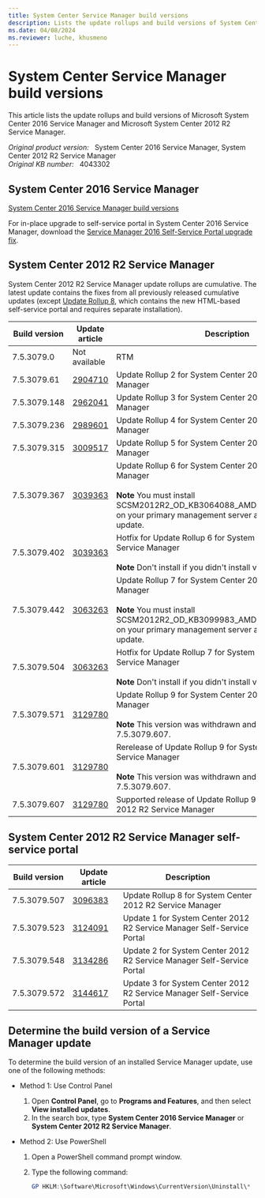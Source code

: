 ```yaml
---
title: System Center Service Manager build versions
description: Lists the update rollups and build versions of System Center 2016 Service Manager and System Center 2012 R2 Service Manager.
ms.date: 04/08/2024
ms.reviewer: luche, khusmeno
---
```

# System Center Service Manager build versions

This article lists the update rollups and build versions of Microsoft System Center 2016 Service Manager and Microsoft System Center 2012 R2 Service Manager.

_Original product version:_ &nbsp; System Center 2016 Service Manager, System Center 2012 R2 Service Manager  
_Original KB number:_ &nbsp; 4043302

## System Center 2016 Service Manager

[System Center 2016 Service Manager build versions](/system-center/scsm/release-build-versions)

For in-place upgrade to self-service portal in System Center 2016 Service Manager, download the [Service Manager 2016 Self-Service Portal upgrade fix](https://www.microsoft.com/download/details.aspx?id=54060).

## System Center 2012 R2 Service Manager

System Center 2012 R2 Service Manager update rollups are cumulative. The latest update contains the fixes from all previously released cumulative updates (except [Update Rollup 8](https://support.microsoft.com/help/3124091), which contains the new HTML-based self-service portal and requires separate installation).

|Build version|Update article|Description|
|---|---|---|
|7.5.3079.0|Not available|RTM|
|7.5.3079.61| [2904710](https://support.microsoft.com/help/2904710)|Update Rollup 2 for System Center 2012 R2 Service Manager|
|7.5.3079.148| [2962041](https://support.microsoft.com/help/2962041)|Update Rollup 3 for System Center 2012 R2 Service Manager|
|7.5.3079.236| [2989601](https://support.microsoft.com/help/2989601)|Update Rollup 4 for System Center 2012 R2 Service Manager|
|7.5.3079.315| [3009517](https://support.microsoft.com/help/3009517)|Update Rollup 5 for System Center 2012 R2 Service Manager|
|7.5.3079.367| [3039363](https://support.microsoft.com/help/3039363)|Update Rollup 6 for System Center 2012 R2 Service Manager <br/><br/>**Note** You must install SCSM2012R2_OD_KB3064088_AMD64_7.5.3079.402.exe on your primary management server after you deploy this update.|
|7.5.3079.402| [3039363](https://support.microsoft.com/help/3039363)|Hotfix for Update Rollup 6 for System Center 2012 R2 Service Manager <br/><br/> **Note** Don't install if you didn't install version 7.5.3079.367.|
|7.5.3079.442| [3063263](https://support.microsoft.com/help/3063263)|Update Rollup 7 for System Center 2012 R2 Service Manager <br/><br/> **Note** You must install SCSM2012R2_OD_KB3099983_AMD64_7.5.3079.504.exe on your primary management server after you deploy this update.|
|7.5.3079.504| [3063263](https://support.microsoft.com/help/3063263)|Hotfix for Update Rollup 7 for System Center 2012 R2 Service Manager <br/><br/> **Note** Don't install if you didn't install version 7.5.3079.442.|
|7.5.3079.571| [3129780](https://support.microsoft.com/help/3129780)|Update Rollup 9 for System Center 2012 R2 Service Manager <br/><br/> **Note** This version was withdrawn and replaced by 7.5.3079.607.|
|7.5.3079.601| [3129780](https://support.microsoft.com/help/3129780)|Rerelease of Update Rollup 9 for System Center 2012 R2 Service Manager <br/><br/> **Note** This version was withdrawn and replaced by 7.5.3079.607.|
|7.5.3079.607| [3129780](https://support.microsoft.com/help/3129780)|Supported release of Update Rollup 9 for System Center 2012 R2 Service Manager|
  
## System Center 2012 R2 Service Manager self-service portal

|Build version|Update article|Description|
|---|---|---|
|7.5.3079.507| [3096383](https://support.microsoft.com/help/3096383)|Update Rollup 8 for System Center 2012 R2 Service Manager|
|7.5.3079.523| [3124091](https://support.microsoft.com/help/3124091)|Update 1 for System Center 2012 R2 Service Manager Self-Service Portal|
|7.5.3079.548| [3134286](https://support.microsoft.com/help/3134286)|Update 2 for System Center 2012 R2 Service Manager Self-Service Portal|
|7.5.3079.572| [3144617](https://support.microsoft.com/help/3144617)|Update 3 for System Center 2012 R2 Service Manager Self-Service Portal|
  
## Determine the build version of a Service Manager update

To determine the build version of an installed Service Manager update, use one of the following methods:

- Method 1: Use Control Panel

  1. Open **Control Panel**, go to **Programs and Features**, and then select **View installed updates**.
  2. In the search box, type **System Center 2016 Service Manager** or **System Center 2012 R2 Service Manager**.

- Method 2: Use PowerShell

  1. Open a PowerShell command prompt window.
  2. Type the following command:

     ```powershell
     GP HKLM:\Software\Microsoft\Windows\CurrentVersion\Uninstall\*  | ?{$_.DisplayName -like "*System Center*"} | FT DisplayName, DisplayVersion, InstallDate
     ```
